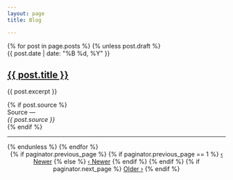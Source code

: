 ```yaml
---
layout: page
title: Blog

---
```

<article class="container">
{% for post in page.posts %}
  {% unless post.draft %}
    <section class="index">
        <div>
            <div class="meta">
                <time pubdate datetime="{{ post.date | date: "%Y-%d-%B" }}" title="{{ post.date | date: "%B %d, %Y" }}">{{ post.date | date: "%B %d, %Y" }}</time>
            </div>
            <h2 class="title"><a href="{% if post.link %}{{ post.link }}{% else %}{{ post.url }}{% endif %}" target="_blank" rel="prefetch">{{ post.title }}</a></h2>
            <p>{{ post.excerpt }}</p>
            {% if post.source %}
                <div class="meta">
                    Source  &mdash; <address>{{ post.source }}</address>
                    <span>
                        <i class="fa fa-share-alt fa-lg"></i>
                    </span>
                </div>
            {% endif %}
        </div>
        <hr>
    </section>
    {% endunless %}
    {% endfor %}
    <section class="pagination" style="text-align:center">
      {% if paginator.previous_page %}
        {% if paginator.previous_page == 1 %}
        <a href="/" class="btn btn-outline">‹ Newer</a>
        {% else %}
        <a href="/page{{ paginator.previous_page }}" class="btn btn-outline">‹ Newer</a>
        {% endif %}
      {% endif %}
      {% if paginator.next_page %}
        <a href="/page{{ paginator.next_page }}" class="btn btn-outline">Older ›</a>
      {% endif %}
    </section>
</article>

